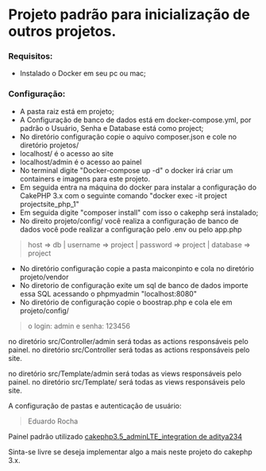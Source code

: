 # Projeto padrão para inicialização de outros projetos.

### Requisitos:
* Instalado o Docker em seu pc ou mac;

### Configuração:
* A pasta raiz está em projeto;
* A Configuração de banco de dados está em docker-compose.yml, por padrão o Usuário, Senha e Database está como project;
* No diretório configuração copie o aquivo composer.json e cole no diretório projetos/
* localhost/ é o acesso ao site
* localhost/admin é o acesso ao painel
* No terminal digite "Docker-compose up -d" o docker irá criar um containers e imagens para este projeto.
* Em seguida entra na máquina do docker para instalar a configuração do CakePHP 3.x com o seguinte comando "docker exec -it project projectsite_php_1"
* Em seguida digite "composer install" com isso o cakephp será instalado;
* No direito projeto/config/ você realiza a configuração de banco de dados você pode realizar a configuração pelo .env ou pelo app.php
> host => db | username => project | password => project | database => project 

* No diretório configuração copie a pasta maiconpinto e cola no diretório projeto/vendor
* No diretorio de configuração exite um sql de banco de dados importe essa SQL acessando o phpmyadmin "localhost:8080"
* No diretório de configuração copie o boostrap.php e cola ele em projeto/config/

> o login: admin e senha: 123456

no diretório src/Controller/admin será todas as actions responsáveis pelo painel.
no diretório src/Controller será todas as actions responsáveis pelo site.

no diretório src/Template/admin será todas as views responsáveis pelo painel.
no diretório src/Template/ será todas as views responsáveis pelo site.


A configuração de pastas e autenticação de usuário:
>Eduardo Rocha


Painel padrão utilizado [cakephp3.5_adminLTE_integration de aditya234](https://github.com/aditya234/cakephp3.5_adminLTE_integration)

Sinta-se livre se deseja implementar algo a mais neste projeto do cakephp 3.x.


